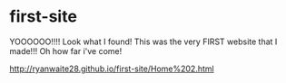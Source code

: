 # first-site

YOOOOOO!!!! Look what I found! This was the very FIRST website that I made!!! Oh how far i've come!

http://ryanwaite28.github.io/first-site/Home%202.html
